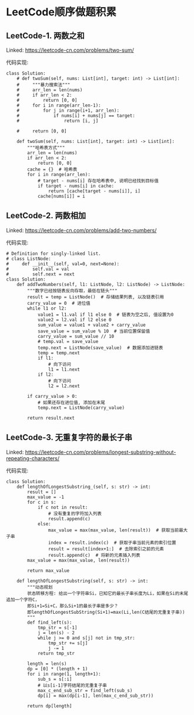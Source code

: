 # LeetCode顺序做题积累

## LeetCode-1. 两数之和

Linked: https://leetcode-cn.com/problems/two-sum/

代码实现: 

    class Solution:
        # def twoSum(self, nums: List[int], target: int) -> List[int]:
        #     """暴力搜索法"""
        #     arr_len = len(nums)
        #     if arr_len < 2:
        #         return [0, 0]
        #     for i in range(arr_len-1):
        #         for j in range(i+1, arr_len):
        #             if nums[i] + nums[j] == target:
        #                 return [i, j]
            
        #     return [0, 0]
    
        def twoSum(self, nums: List[int], target: int) -> List[int]:
            """哈希表方式"""
            arr_len = len(nums)
            if arr_len < 2:
                return [0, 0]
            cache = {}  # 哈希表
            for i in range(arr_len):
                # target - nums[i] 存在哈希表中, 说明已经找到目标值
                if target - nums[i] in cache:
                    return [cache[target - nums[i]], i]
                cache[nums[i]] = i

## LeetCode-2. 两数相加

Linked: https://leetcode-cn.com/problems/add-two-numbers/

代码实现: 

    # Definition for singly-linked list.
    # class ListNode:
    #     def __init__(self, val=0, next=None):
    #         self.val = val
    #         self.next = next
    class Solution:
        def addTwoNumbers(self, l1: ListNode, l2: ListNode) -> ListNode:
            """数字已经按链表反向存取，最低在链头"""
            result = temp = ListNode()  # 存储结果列表, 以及链表引用
            carry_value = 0  # 进位值 
            while l1 or l2:
                value1 = l1.val if l1 else 0  # 链表为空之后, 值设置为0 
                value2 = l2.val if l2 else 0 
                sum_value = value1 + value2 + carry_value 
                save_value = sum_value % 10  # 当前位置保留值
                carry_value = sum_value // 10 
                # temp.val = save_value
                temp.next = ListNode(save_value)  # 数据添加进链表
                temp = temp.next 
                if l1:
                    # 向下访问
                    l1 = l1.next 
                if l2:
                    # 向下访问
                    l2 = l2.next 
            
            if carry_value > 0:
                # 如果还存在进位值, 添加在末尾
                temp.next = ListNode(carry_value) 
    
            return result.next

## LeetCode-3. 无重复字符的最长子串

Linked: https://leetcode-cn.com/problems/longest-substring-without-repeating-characters/

代码实现:

    class Solution:
        def lengthOfLongestSubstring_(self, s: str) -> int:
            result = []
            max_value = -1
            for c in s:
                if c not in result:
                    # 没有重复的字符加入列表
                    result.append(c)
                else:
                    max_value = max(max_value, len(result))  # 获取当前最大子串
                    index = result.index(c)  # 获取子串当前元素的索引位置
                    result = result[index+1:]  # 去除索引之前的元素
                    result.append(c)  # 将新的元素插入列表
            max_value = max(max_value, len(result))
    
            return max_value
    
        def lengthOfLongestSubstring(self, s: str) -> int:
            """动态规划
            状态转移方程: 给出一个字符串Si，已知它的最长子串长度为Li，如果在Si的末尾追加一个字符C，
            即Si+1=Si+C，那么Si+1的最长子串是多少？
            即lengthOfLongestSubString(Si+1)=max(Li,len(C结尾的无重复子串))
            """
            def find_left(s):
                tmp_str = s[-1]
                j = len(s) - 2
                while j >= 0 and s[j] not in tmp_str:
                    tmp_str += s[j]
                    j -= 1
                return tmp_str 
    
            length = len(s) 
            dp = [0] * (length + 1)
            for i in range(1, length+1):
                sub_s = s[:i]
                # 以s[i-1]字符结尾的无重复子串
                max_c_end_sub_str = find_left(sub_s)
                dp[i] = max(dp[i-1], len(max_c_end_sub_str))
            
            return dp[length]
